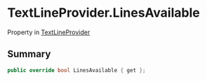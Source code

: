 # TextLineProvider.LinesAvailable

Property in [TextLineProvider](/docs/api/csharp/yarn.unity.textlineprovider.md)

## Summary



```csharp
public override bool LinesAvailable { get };
```

